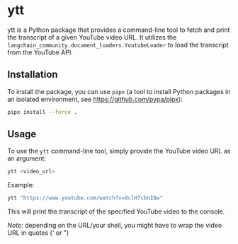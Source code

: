 # ytt

ytt is a Python package that provides a command-line tool to fetch and print the
transcript of a given YouTube video URL. It utilizes the
`langchain_community.document_loaders.YoutubeLoader` to load the transcript from
the YouTube API.

## Installation

To install the package, you can use `pipx` (a tool to install Python packages in an isolated environment, see <https://github.com/pypa/pipx>):

```bash
pipx install --force .
```

## Usage

To use the `ytt` command-line tool, simply provide the YouTube video URL as an argument:

```bash
ytt <video_url>
```

Example:

```bash
ytt "https://www.youtube.com/watch?v=8clH7cbnIQw"
```

This will print the transcript of the specified YouTube video to the console.

_Note:_ depending on the URL/your shell, you might have to wrap the video URL in quotes (' or ")
